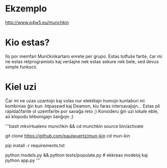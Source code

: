 # Ekzemplo

http://www.p4w5.eu/munchkin

# Kio estas?

Ilo por memfari Munĉkinkartaro enrete per grupo. Estas tutfuŝe farite, ĉar mi ne estas retprogramisto kaj verŝajne nek estas sekure nek bele, sed devus simple funkscii.

# Kiel uzi

Ĉar mi ne uzas uzantojn kaj volas nur elektitajn homojn kunlabori mi kombinias ĝin kun .htpasswd kaj Deamon, kiu faras intersavaĵojn...
Estas pli rapidaĉfarite ol uzemfarite por savaĝa reto ;)
Konsideru ĝin uzi lokale eble, aû klopodu blibonigajn ŝanĝojn ;)  

'''bash
mkvirtualenv munchkin && cd munchkin
source bin/activate

git clone https://github.com/paulwuertz/mun-kin
cd mun-kin

pip install -r requirements.txt

python models.py && python tests/populate.py # ekkreas modeloj kaj 
python app.py
'''
